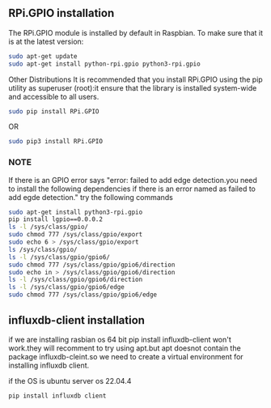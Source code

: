 

## RPi.GPIO installation
The RPi.GPIO module is installed by default in Raspbian. To make sure that it is at the latest version:
```bash
sudo apt-get update
sudo apt-get install python-rpi.gpio python3-rpi.gpio
```
Other Distributions
It is recommended that you install RPi.GPIO using the pip utility as superuser (root):it ensure that the library is installed system-wide and accessible to all users.
```bash
sudo pip install RPi.GPIO
```
OR
```bash
sudo pip3 install RPi.GPIO 
```
### NOTE
If there is an GPIO error says   "error: failed to add edge detection.you need to install the following dependencies if there is an error named as failed to add egde detection." try the following commands 

```bash     
sudo apt-get install python3-rpi.gpio
pip install lgpio==0.0.0.2
ls -l /sys/class/gpio/
sudo chmod 777 /sys/class/gpio/export 
sudo echo 6 > /sys/class/gpio/export 
ls /sys/class/gpio/
ls -l /sys/class/gpio/gpio6/ 
sudo chmod 777 /sys/class/gpio/gpio6/direction 
sudo echo in > /sys/class/gpio/gpio6/direction 
ls -l /sys/class/gpio/gpio6/direction 
ls -l /sys/class/gpio/gpio6/edge 
sudo chmod 777 /sys/class/gpio/gpio6/edge
```



## influxdb-client installation
if we are installing rasbian os 64 bit
pip install influxdb-client won't work.they will recomment to try using apt.but apt doesnot contain the package influxdb-cleint.so we need to create a virtual environment for installing influxdb client.

if the OS is ubuntu server os 22.04.4
```bash
pip install influxdb client
```


